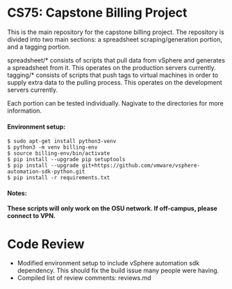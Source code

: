 # CS75: Capstone Billing Project

This is the main repository for the capstone billing project.
The repository is divided into two main sections: a spreadsheet scraping/generation portion, and a tagging portion.

spreadsheet/\* consists of scripts that pull data from vSphere and generates a spreadsheet from it. This operates on the production servers currently.
tagging/\* consists of scripts that push tags to virtual machines in order to supply extra data to the pulling process. This operates on the development servers currently.

Each portion can be tested individually. Nagivate to the directories for more information.


#### Environment setup:
```
$ sudo apt-get install python3-venv
$ python3 -m venv billing-env
$ source billing-env/bin/activate
$ pip install --upgrade pip setuptools
$ pip install --upgrade git+https://github.com/vmware/vsphere-automation-sdk-python.git
$ pip install -r requirements.txt
```

#### Notes:
**These scripts will only work on the OSU network. If off-campus, please connect to VPN.**

# Code Review

- Modified environment setup to include vSphere automation sdk dependency. This should fix the build issue many people were having.
- Compiled list of review comments: reviews.md
